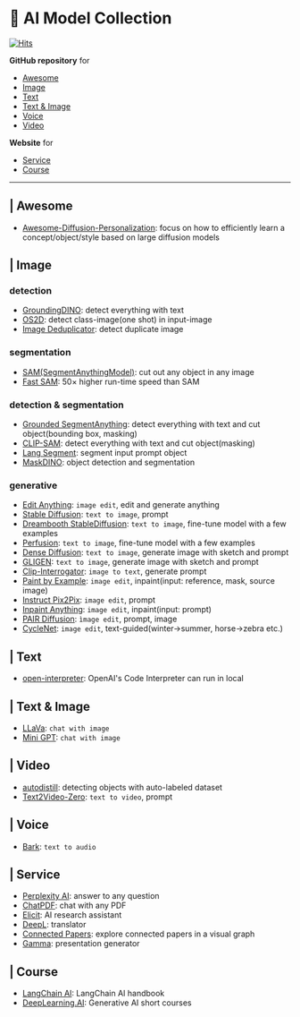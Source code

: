 # 📁 AI Model Collection
[![Hits](https://hits.seeyoufarm.com/api/count/incr/badge.svg?url=https%3A%2F%2Fgithub.com%2Friverallzero%2FAI-Model-Collection&count_bg=%23A0BC8B&title_bg=%23289629&icon=openai.svg&icon_color=%23FFFFFF&title=hits&edge_flat=false)](https://hits.seeyoufarm.com)

**GitHub repository** for 
- [Awesome](https://github.com/riverallzero/Generative-AI/tree/main#-awesome)
- [Image](https://github.com/riverallzero/Generative-AI/tree/main#-image)
- [Text](https://github.com/riverallzero/Generative-AI/tree/main/#-text)
- [Text & Image](https://github.com/riverallzero/Generative-AI/tree/main/#-text--image)
- [Voice](https://github.com/riverallzero/Generative-AI/tree/main/#-voice)
- [Video](https://github.com/riverallzero/Generative-AI/tree/main#-video)

**Website** for 
- [Service](https://github.com/riverallzero/Generative-AI/tree/main/#-service)
- [Course](https://github.com/riverallzero/Generative-AI/tree/main/#-course) 

***

## | Awesome
- [Awesome-Diffusion-Personalization](https://github.com/PRIV-Creation/Awesome-Diffusion-Personalization): focus on how to efficiently learn a concept/object/style based on large diffusion models

## | Image
### detection
- [GroundingDINO](https://github.com/IDEA-Research/GroundingDINO): detect everything with text
- [OS2D](https://github.com/aosokin/os2d): detect class-image(one shot) in input-image
- [Image Deduplicator](https://github.com/idealo/imagededup): detect duplicate image

### segmentation
- [SAM(SegmentAnythingModel)](https://github.com/facebookresearch/segment-anything): cut out any object in any image
- [Fast SAM](https://github.com/CASIA-IVA-Lab/FastSAM): 50× higher run-time speed than SAM

### detection & segmentation
- [Grounded SegmentAnything](https://github.com/IDEA-Research/Grounded-Segment-Anything): detect everything with text and cut object(bounding box, masking)
- [CLIP-SAM](https://github.com/maxi-w/CLIP-SAM): detect everything with text and cut object(masking)
- [Lang Segment](https://github.com/luca-medeiros/lang-segment-anything): segment input prompt object
- [MaskDINO](https://github.com/IDEA-Research/MaskDINO): object detection and segmentation

### generative
- [Edit Anything](https://github.com/sail-sg/EditAnything): ```image edit```, edit and generate anything
- [Stable Diffusion](https://github.com/Stability-AI/stablediffusion): ```text to image```, prompt
- [Dreambooth StableDiffusion](https://github.com/XavierXiao/Dreambooth-Stable-Diffusion): ```text to image```, fine-tune model with a few examples
- [Perfusion](https://github.com/ChenDarYen/Key-Locked-Rank-One-Editing-for-Text-to-Image-Personalization): ```text to image```, fine-tune model with a few examples
- [Dense Diffusion](https://github.com/naver-ai/DenseDiffusion): ```text to image```, generate image with sketch and prompt
- [GLIGEN](https://github.com/gligen/GLIGEN): ```text to image```, generate image with sketch and prompt
- [Clip-Interrogator](https://github.com/pharmapsychotic/clip-interrogator): ```image to text```, generate prompt
- [Paint by Example](https://github.com/Fantasy-Studio/Paint-by-Example): ```image edit```, inpaint(input: reference, mask, source image)
- [Instruct Pix2Pix](https://github.com/timothybrooks/instruct-pix2pix): ```image edit```, prompt
- [Inpaint Anything](https://github.com/geekyutao/Inpaint-Anything): ```image edit```, inpaint(input: prompt)
- [PAIR Diffusion](https://github.com/Picsart-AI-Research/PAIR-Diffusion): ```ìmage edit```, prompt, image
- [CycleNet](https://github.com/sled-group/CycleNet): ```image edit```, text-guided(winter->summer, horse->zebra etc.)

## | Text
- [open-interpreter](https://github.com/KillianLucas/open-interpreter): OpenAI's Code Interpreter can run in local

## | Text & Image
- [LLaVa](https://github.com/haotian-liu/LLaVA): ```chat with image```
- [Mini GPT](https://github.com/Vision-CAIR/MiniGPT-4): ```chat with image```

## | Video
- [autodistill](https://github.com/autodistill/autodistill): detecting objects with auto-labeled dataset
- [Text2Video-Zero](https://github.com/Picsart-AI-Research/Text2Video-Zero): ```text to video```, prompt

## | Voice
- [Bark](https://github.com/suno-ai/bark): ```text to audio```

## | Service
- [Perplexity AI](https://www.perplexity.ai/search/c1cd6e16-21e4-45e2-971b-5a077abd2c36?s=u): answer to any question
- [ChatPDF](https://www.chatpdf.com/): chat with any PDF
- [Elicit](https://elicit.org/): AI research assistant
- [DeepL](https://www.deepl.com/): translator
- [Connected Papers](https://www.connectedpapers.com/): explore connected papers in a visual graph
- [Gamma](https://gamma.app/): presentation generator

## | Course
- [LangChain AI](https://www.pinecone.io/learn/langchain/): LangChain AI handbook
- [DeepLearning.AI](https://www.deeplearning.ai/short-courses/): Generative AI short courses
